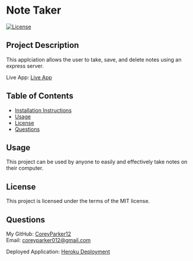 # Note Taker  

  [![License](https://img.shields.io/badge/License-MIT-blue.svg)](https://opensource.org/licenses/MIT)

## Project Description

  This applciation allows the user to take, save, and delete notes using an express server.
  
  Live App: [Live App](https://note-taker-coreyparker.herokuapp.com/)

## Table of Contents

  * [Installation Instructions](#installation)
  * [Usage](#usage)
  * [License](#license)
  * [Questions](#questions)


## Usage

  This project can be used by anyone to easily and effectively take notes on their computer.

## License

  This project is licensed under the terms of the MIT license.  

## Questions

My GitHub: [CoreyParker12](https://github.com/CoreyParker12)  
Email: coreyparker012@gmail.com

Deployed Application: [Heroku Deployment](https://note-taker-coreyparker.herokuapp.com/)

